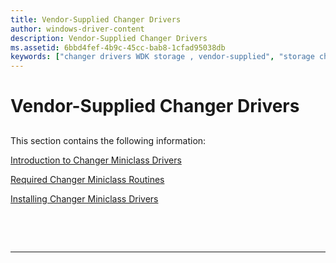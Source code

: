 ```yaml
---
title: Vendor-Supplied Changer Drivers
author: windows-driver-content
description: Vendor-Supplied Changer Drivers
ms.assetid: 6bbd4fef-4b9c-45cc-bab8-1cfad95038db
keywords: ["changer drivers WDK storage , vendor-supplied", "storage changer drivers WDK , vendor-supplied", "vendor-supplied changer drivers WDK"]
---
```


# Vendor-Supplied Changer Drivers


## <span id="ddk_vendor_supplied_changer_drivers_kg"></span><span id="DDK_VENDOR_SUPPLIED_CHANGER_DRIVERS_KG"></span>


This section contains the following information:

[Introduction to Changer Miniclass Drivers](introduction-to-changer-miniclass-drivers.md)

[Required Changer Miniclass Routines](required-changer-miniclass-routines.md)

[Installing Changer Miniclass Drivers](installing-changer-miniclass-drivers.md)

 

 


--------------------


